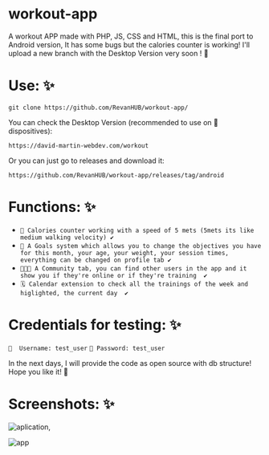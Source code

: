 # workout-app

A workout APP made with PHP, JS, CSS and HTML, this is the final port to Android version, It has some bugs but the calories counter is working! 
I'll upload a new branch with the Desktop Version very soon ! 🥳

# Use: ✨
``` git clone https://github.com/RevanHUB/workout-app/ ```

You can check the Desktop Version (recommended to use on 📱 dispositives): 

```https://david-martin-webdev.com/workout ```

Or you can just go to releases and download it: 

``` https://github.com/RevanHUB/workout-app/releases/tag/android ``` 

# Functions: ✨

* ```💪 Calories counter working with a speed of 5 mets (5mets its like medium walking velocity) ✔️ ```
* ```🔔 A Goals system which allows you to change the objectives you have for this month, your age, your weight, your session times, everything can be changed on profile tab ✔️```
* ```🧑‍🤝‍🧑 A Community tab, you can find other users in the app and it show you if they're online or if they're training  ✔️```
* ```🗓️ Calendar extension to check all the trainings of the week and higlighted, the current day  ✔️```



# Credentials for testing: ✨
``` 📲  Username: test_user ```
``` 🔔 Password: test_user ```


In the next days, I will provide the code as open source with db structure! Hope you like it! 🥰

# Screenshots: ✨

![aplication](https://user-images.githubusercontent.com/84904766/159719758-3ef795ea-aeb7-456f-b6b2-17c8ede2181c.png), 

![app](https://user-images.githubusercontent.com/84904766/159719782-db4d568f-ea5a-4c66-b565-7938bbc06205.png)
